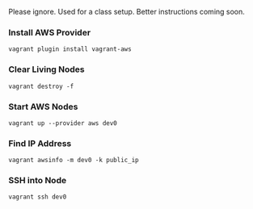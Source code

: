 Please ignore. Used for a class setup. Better instructions coming soon.

### Install AWS Provider

    vagrant plugin install vagrant-aws

### Clear Living Nodes

    vagrant destroy -f

### Start AWS Nodes

    vagrant up --provider aws dev0
    
### Find IP Address

    vagrant awsinfo -m dev0 -k public_ip

### SSH into Node

    vagrant ssh dev0
